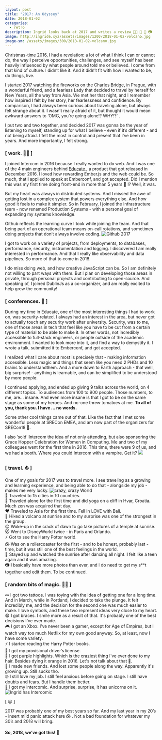```yaml
---
layout: post
title: "2017: An Odyssey"
date: 2018-01-02
categories:
  - retro
description: Ingrid looks back at 2017 and writes a review 👩‍💻 📡 🚀 📷
image: http://ingride.xyz/assets/images/1200/2018-01-02-volcano.jpg
image-sm: /assets/images/300/2018-01-02-volcano.jpg
---
```

Christmas-time 2016, I had a revelation: a lot of what I think I can or cannot do, the way I perceive opportunities, challenges, and see myself has been heavily influenced by what people around told me or believed.
I come from that kind of culture. I didn’t like it. And it didn’t fit with how I wanted to be, do things, live.

I started 2017 watching the fireworks on the Charles Bridge, in Prague, with a wonderful friend, and a fearless Lady that decided to travel by herself for New Years, all the way from Asia. We met her that night, and I remember how inspired I felt by her story, her fearlessness and confidence. By comparison, I had always been curious about traveling alone, but always felt strange about it. I wasn’t really afraid of it, but thought it would mean awkward answers to ‘OMG, you’re going alone!? WHY!?’ .

I put two and two together, and decided 2017 was gonna be the year of listening to myself, standing up for what I believe - even if it’s different - and not being afraid. I felt the most in control and present that I’ve been in years. And more importantly, I felt strong.

<h3> [ work. 👩‍💻 ] </h3>

I joined Intercom in 2016 because I really wanted to do web. And I was one of the 4 main engineers behind <a href="https://www.intercom.com/educate" target="_blank" rel="nofollow"> Educate </a>, a product that got released in December 2016. I loved how rewarding Ember.js and the web could be. So much, that I applied to speak at Emberconf, and got accepted. Did I mention this was my first time doing front-end in more than 5 years 🙈 !? Well, it was.

But my heart was always in distributed systems. And I missed the awe of getting lost in a complex system that powers everything else. And how good it feels to make it simpler. So in February, I joined the Infrastructure team - now renamed Production Systems - with a personal goal of expanding my systems knowledge.

Github reflects the learning curve I took while joining the team. And that being part of an operational team means on-call rotations, and sometimes doing projects that don’t always involve coding.
<img src="/assets/images/github-2017.png" alt="Github 2017"/>

I got to work on a variety of projects, from deployments, to databases, performance, security, instrumentation and logging. I discovered I am really interested in performance. And that I really like observability and data pipelines. So more of that to come in 2018.

I do miss doing web, and how creative JavaScript can be. So I am definitely not willing to part ways with them. But I plan on developing those areas in private, through personal projects and contributing to open-source. And speaking of, I joined DublinJs as a co-organizer, and am really excited to help grow the community!

<h3> [ conferences. 📡 ] </h3>

During my time in Educate, one of the most interesting things I had to work on, was security-related. I always had an interest in the area, but never got to actually touch any security work after university. Security, was to me, one of those areas in tech that feel like you have to be cut from a certain type of material to be able to make it. In other words, not incredibly accessible to full-stack engineers, or people outside of the academic environment. I wanted to look more into it, and find a way to demystify it. I wrote a talk, submitted it to Emberconf, and got accepted.

I realized what I care about most is precisely that - making information accessible. Less magic and things that seem like you need 2 PHDs and 10 brains to understandthem. And a more down to Earth approach - that well, big surprise! - anything is learnable, and can be simplified to be understood by more people.

I continued applying, and ended up giving 9 talks across the world, on 4 different topics. To audiences from 100 to 900 people. Those numbers, to me, are… insane. And even more insane is that I got to be on the same stage as some of my heroes. And no-one threw tomatoes at me. <b> To all of you, thank you. I have … no words. </b>

Some other cool things came out of that. Like the fact that I met some wonderful people at SRECon EMEA, and am now part of the organizers for SRECon18 🎉.

I also ‘sold’ Intercom the idea of not only attending, but also sponsoring the Grace Hopper Celebration for Women in Computing. Me and two of my colleagues went for the first time in 2016. This time, there were 9 of us, and we had a booth. Where you could Intercom with a vampire. <a title="because I make jokes about being a vampire. Cos I'm Romanian 😎"> Get it? </a>
<img src="/assets/images/vampire.jpg"/>

<h3> [ travel. ⛵️ ] </h3>
One of my goals for 2017 was to travel more. I see traveling as a growing and learning experience, and being able to do that - alongside my job - makes me very lucky.
<img src="/assets/images/2017-travel.jpg" alt="crazy, crazy World">
<br /> 🚀 Traveled to 15 cities in 10 countries.
<br /> 🙏 Traveled alone for the first time and did yoga on a cliff in Hvar, Croatia. Much zen was acquired that day.
<br /> ❤️ Traveled to Asia for the first time. Fell in LOVE with Bali.
<br /> 💪 Hiked a volcano at sunrise and to my surprise was one of the strongest in the group.
<br /> 😍 Woke-up in the crack of dawn to go take pictures of a temple at sunrise.
<br /> 🐭 Went to DisneyWorld twice - in Paris and Orlando.
<br /> ⚡️ Got to see the Harry Potter world.
<br /> 😱 Was on a rollercoaster for the first - and to be honest, probably last - time, but it was still one of the best feelings in the world.
<br /> 🙌 Stayed up and watched the sunrise after dancing all night. I felt like a teen again and it was amazing.  
<br /> 📷 I basically have more photos than ever, and I do need to get my s**t together and edit them. To be continued.


<h3> [ random bits of magic. 💁🏼 ] </h3>

∞ I got two tattoos. I was toying with the idea of getting one for a long time. And in March, while in Portland, I decided to take the plunge. It felt incredibly me, and the decision for the second one was much easier to make. I love symbols, and these two represent ideas very close to my heart.
<br /> 😁 I got braces. I smile more as a result of that. It's probably one of the best decisions I've ever made.
<br /> 🎮 I got an Xbox. I’ve never been a gamer, except for Age of Empires, but I watch way too much Netflix for my own good anyway. So, at least, now I have some variety.
<br /> ⚡️ I started reading the Harry Potter books.
<br /> 🚙 I got my provisional driver’s license.
<br /> 💜 I got purple highlights. Which is the craziest thing I've ever done to my hair. Besides dying it orange in 2016. Let's not talk about that 🙊.
<br /> 🖖 I made new friends. And lost some people along the way. Apparently it's growing up. Still sucks tho.
<br /> 🤓 I still love my job. I still feel anxious before going on stage. I still have doubts and fears. But I handle them better.
<br /> 🦄 I got my intercomic. And surprise, surprise, it has unicorns on it.
<img src="/assets/images/unicorns.jpg" alt="Ingrid has Intercomic">

[ 😍 ]

2017 was probably one of my best years so far. And my last year in my 20’s - insert mild panic attack here 😱 . Not a bad foundation for whatever my 30’s and 2018 will bring.

<h4> So, 2018, we’ve got this! 💪 </h4>
